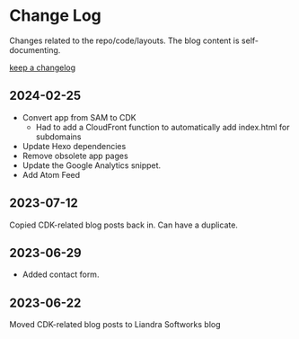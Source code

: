 # Change Log

Changes related to the repo/code/layouts. The blog content is self-documenting.

[keep a changelog](https://keepachangelog.com)

## 2024-02-25

- Convert app from SAM to CDK
  - Had to add a CloudFront function to automatically add index.html for subdomains
- Update Hexo dependencies
- Remove obsolete app pages
- Update the Google Analytics snippet.
- Add Atom Feed

## 2023-07-12

Copied CDK-related blog posts back in. Can have a duplicate.

## 2023-06-29

- Added contact form.

## 2023-06-22

Moved CDK-related blog posts to Liandra Softworks blog
